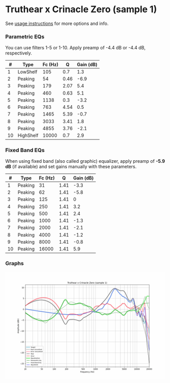 # Truthear x Crinacle Zero (sample 1)
See [usage instructions](https://github.com/jaakkopasanen/AutoEq#usage) for more options and info.

### Parametric EQs
You can use filters 1-5 or 1-10. Apply preamp of -4.4 dB or -4.4 dB, respectively.

|   # | Type      |   Fc (Hz) |    Q |   Gain (dB) |
|-----|-----------|-----------|------|-------------|
|   1 | LowShelf  |       105 | 0.7  |         1.3 |
|   2 | Peaking   |        54 | 0.46 |        -6.9 |
|   3 | Peaking   |       179 | 2.07 |         5.4 |
|   4 | Peaking   |       460 | 0.63 |         5.1 |
|   5 | Peaking   |      1138 | 0.3  |        -3.2 |
|   6 | Peaking   |       763 | 4.54 |         0.5 |
|   7 | Peaking   |      1465 | 5.39 |        -0.7 |
|   8 | Peaking   |      3033 | 3.41 |         1.8 |
|   9 | Peaking   |      4855 | 3.76 |        -2.1 |
|  10 | HighShelf |     10000 | 0.7  |         2.9 |

### Fixed Band EQs
When using fixed band (also called graphic) equalizer, apply preamp of **-5.9 dB** (if available) and set gains manually with these parameters.

|   # | Type    |   Fc (Hz) |    Q |   Gain (dB) |
|-----|---------|-----------|------|-------------|
|   1 | Peaking |        31 | 1.41 |        -3.3 |
|   2 | Peaking |        62 | 1.41 |        -5.8 |
|   3 | Peaking |       125 | 1.41 |         0   |
|   4 | Peaking |       250 | 1.41 |         3.2 |
|   5 | Peaking |       500 | 1.41 |         2.4 |
|   6 | Peaking |      1000 | 1.41 |        -1.3 |
|   7 | Peaking |      2000 | 1.41 |        -2.1 |
|   8 | Peaking |      4000 | 1.41 |        -1.2 |
|   9 | Peaking |      8000 | 1.41 |        -0.8 |
|  10 | Peaking |     16000 | 1.41 |         5.9 |

### Graphs
![](./Truthear%20x%20Crinacle%20Zero%20(sample%201).png)
